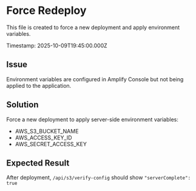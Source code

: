 # Force Redeploy

This file is created to force a new deployment and apply environment variables.

Timestamp: 2025-10-09T19:45:00.000Z

## Issue
Environment variables are configured in Amplify Console but not being applied to the application.

## Solution
Force a new deployment to apply server-side environment variables:
- AWS_S3_BUCKET_NAME
- AWS_ACCESS_KEY_ID  
- AWS_SECRET_ACCESS_KEY

## Expected Result
After deployment, `/api/s3/verify-config` should show `"serverComplete": true`
